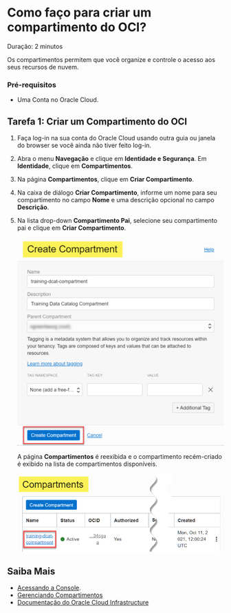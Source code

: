 # Como faço para criar um compartimento do OCI?

Duração: 2 minutos

Os compartimentos permitem que você organize e controle o acesso aos seus recursos de nuvem.

### Pré-requisitos

*   Uma Conta no Oracle Cloud.

## Tarefa 1: Criar um Compartimento do OCI

1.  Faça log-in na sua conta do Oracle Cloud usando outra guia ou janela do browser se você ainda não tiver feito log-in.
    
2.  Abra o menu **Navegação** e clique em **Identidade e Segurança**. Em **Identidade**, clique em **Compartimentos**.
    
3.  Na página **Compartimentos**, clique em **Criar Compartimento**.
    
4.  Na caixa de diálogo **Criar Compartimento**, informe um nome para seu compartimento no campo **Nome** e uma descrição opcional no campo **Descrição**.
    
5.  Na lista drop-down **Compartimento Pai**, selecione seu compartimento pai e clique em **Criar Compartimento**.
    
    ![Na caixa de diálogo Criar Compartimento concluída, clique em Criar Compartimento.](./images/create-compartment.png " ")
    
    A página **Compartimentos** é reexibida e o compartimento recém-criado é exibido na lista de compartimentos disponíveis.
    
    ![O compartimento recém-criado é destacado com seu status como Ativo.](./images/compartment-created.png " ")
    

## Saiba Mais

*   [Acessando a Console](https://docs.cloud.oracle.com/en-us/iaas/Content/GSG/Tasks/signingin.htm).
*   [Gerenciando Compartimentos](https://docs.oracle.com/en-us/iaas/Content/Identity/compartments/managingcompartments.htm)
*   [Documentação do Oracle Cloud Infrastructure](https://docs.oracle.com/en-us/iaas/Content/GSG/Concepts/baremetalintro.htm)